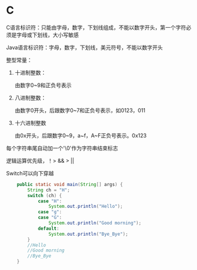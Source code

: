# C

C语言标识符：只能由字母，数字，下划线组成，不能以数字开头，第一个字符必须是字母或下划线，大小写敏感

Java语言标识符：字母，数字，下划线，美元符号，不能以数字开头

整型常量：

1. 十进制整数：

   由数字0~9和正负号表示

2. 八进制整数：

   由数字0开头，后跟数字0~7和正负号表示，如0123，011

3. 十六进制整数

   由0x开头，后跟数字0~9，a~f，A~F正负号表示。0x123

每个字符串尾自动加一个'\0'作为字符串结束标志

逻辑运算优先级，！> && > ||



Switch可以向下穿越

```java
    public static void main(String[] args) {
        String ch = "H";
        switch (ch) {
            case "H":
                System.out.println("Hello");
            case "g":
            case "G":
                System.out.println("Good morning");
            default:
                System.out.println("Bye_Bye");
        }
        //Hello
        //Good morning
        //Bye_Bye
    }
```


